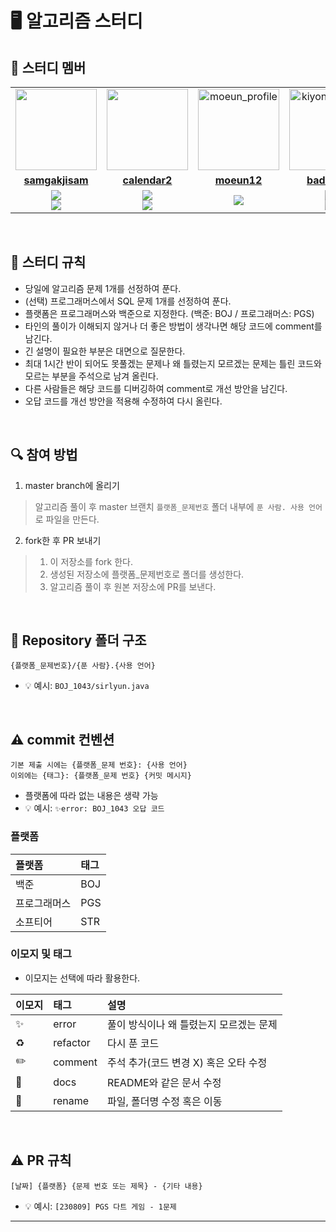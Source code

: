 # 🖥 알고리즘 스터디

## 🤖 스터디 멤버

<table>
  <tr>
    <td align="center">
      <a href="https://github.com/samgakjisam">
        <img src="https://avatars.githubusercontent.com/samgakjisam" width="130px;" alt="">
      </a>
    </td>
    <td align="center">
      <a href="https://github.com/calendar2">
        <img src="https://avatars.githubusercontent.com/calendar2" width="130px;" alt="">
      </a>
    </td>
    <td align="center">
      <a href="https://github.com/moeun12">
        <img src="https://avatars.githubusercontent.com/moeun12" width="130px;" alt="moeun_profile">
      </a>
    </td>
    <td align="center">
      <a href="https://github.com/badacura">
        <img src="https://avatars.githubusercontent.com/badacura" width="130px;" alt="kiyong_profile">
      </a>
    </td>
  </tr>
  <tr>
    <td align="center">
      <a href="https://github.com/samgakjisam">
        <b>samgakjisam</b>
      </a>
    </td>
    <td align="center">
      <a href="https://github.com/calendar2">
        <b>calendar2</b>
      </a>
    </td>
     <td align="center">
      <a href="https://github.com/moeun12">
        <b>moeun12</b>
      </a>
    </td>
    <td align="center">
      <a href="https://github.com/badacura">
        <b>badacura</b>
      </a>
    </td>
  </tr>
  <tr> 
    <td align="center">
      <img src="https://img.shields.io/badge/Python-3776AB?style=for-the-badge&logo=python&logoColor=white"><br/>
      <img src="https://img.shields.io/badge/C++-007396?style=for-the-badge&logo=c++&logoColor=white">
    </td>
    <td align="center">
      <img src="https://img.shields.io/badge/Java-007396?style=for-the-badge&logo=java&logoColor=white"><br/>
      <img src="https://img.shields.io/badge/Python-3776AB?style=for-the-badge&logo=python&logoColor=white">
    </td>
    <td align="center">
      <img src="https://img.shields.io/badge/C++-007396?style=for-the-badge&logo=c++&logoColor=white">
    </td>
    <td align="center">
      <img src="https://img.shields.io/badge/Java-007396?style=for-the-badge&logo=java&logoColor=white"><br/>
      <img src="https://img.shields.io/badge/Python-3776AB?style=for-the-badge&logo=python&logoColor=white">
    </td>
  </tr>
</table>

<br/>

## 📌 스터디 규칙

- 당일에 알고리즘 문제 1개를 선정하여 푼다.
- (선택) 프로그래머스에서 SQL 문제 1개를 선정하여 푼다.
- 플랫폼은 프로그래머스와 백준으로 지정한다. (백준: BOJ / 프로그래머스: PGS)
- 타인의 풀이가 이해되지 않거나 더 좋은 방법이 생각나면 해당 코드에 comment를 남긴다.
- 긴 설명이 필요한 부분은 대면으로 질문한다.
- 최대 1시간 반이 되어도 못풀겠는 문제나 왜 틀렸는지 모르겠는 문제는 틀린 코드와 모르는 부분을 주석으로 남겨 올린다.
- 다른 사람들은 해당 코드를 디버깅하여 comment로 개선 방안을 남긴다.
- 오답 코드를 개선 방안을 적용해 수정하여 다시 올린다.

<br/>

## 🔍 참여 방법
1. master branch에 올리기
> 알고리즘 풀이 후 master 브랜치 `플랫폼_문제번호` 폴더 내부에 `푼 사람. 사용 언어`로 파일을 만든다.

2. fork한 후 PR 보내기
>  1) 이 저장소를 fork 한다.
>  2) 생성된 저장소에 플랫폼_문제번호로 폴더를 생성한다.
>  3) 알고리즘 풀이 후 원본 저장소에 PR를 보낸다.

<br/>

## 📁 Repository 폴더 구조

```
{플랫폼_문제번호}/{푼 사람}.{사용 언어}
```

- 💡 예시: `BOJ_1043/sirlyun.java`

<br/>

## ⚠️ commit 컨벤션

```
기본 제출 시에는 {플랫폼_문제 번호}: {사용 언어}
이외에는 {태그}: {플랫폼_문제 번호} {커밋 메시지}
```

- 플랫폼에 따라 없는 내용은 생략 가능
- 💡 예시: `✨error: BOJ_1043 오답 코드`

### 플랫폼

| 플랫폼       | 태그 |
| :----------- | :--- |
| 백준         | BOJ  |
| 프로그래머스 | PGS  |
| 소프티어     | STR  |

### 이모지 및 태그

- 이모지는 선택에 따라 활용한다.

| 이모지 | 태그     | 설명                                    |
| :----- | :------- | :-------------------------------------- |
| ✨     | error    | 풀이 방식이나 왜 틀렸는지 모르겠는 문제 |
| ♻️     | refactor | 다시 푼 코드                            |
| ✏️     | comment  | 주석 추가(코드 변경 X) 혹은 오타 수정   |
| 📝     | docs     | README와 같은 문서 수정                 |
| 🚚     | rename   | 파일, 폴더명 수정 혹은 이동             |

<br/>

## ⚠️ PR 규칙

```
[날짜] {플랫폼} {문제 번호 또는 제목} - {기타 내용}
```

- 💡 예시: `[230809] PGS 다트 게임 - 1문제`

---

<br/>
